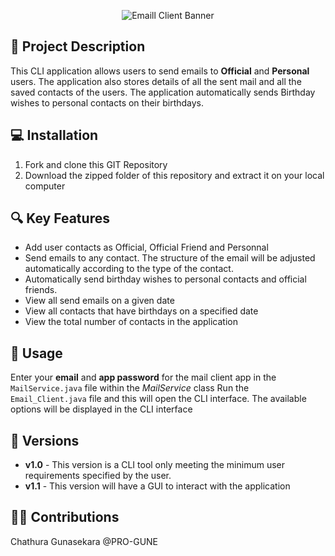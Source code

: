 <p align="center">
  <img src="https://github.com/PRO-GUNE/Email-Client/blob/66ee154e2ac4196e5f3fdf9decc55e7899a72026/%F0%9F%93%A7Email_Client.png" alt="Emaill Client Banner"/>
</p>

## 🧐 Project Description
This CLI application allows users to send emails to **Official** and **Personal** users. The application also stores details of all the sent mail and all the saved contacts of the users. The application automatically sends Birthday wishes to personal contacts on their birthdays.

## 💻 Installation
1. Fork and clone this GIT Repository
2. Download the zipped folder of this repository and extract it on your local computer

## 🔍 Key Features
- Add user contacts as Official, Official Friend and Personnal
- Send emails to any contact. The structure of the email will be adjusted automatically according to the type of the contact.
- Automatically send birthday wishes to personal contacts and official friends.
- View all send emails on a given date
- View all contacts that have birthdays on a specified date
- View the total number of contacts in the application

## 📑 Usage
Enter your **email** and **app password** for the mail client app in the `MailService.java` file within the *MailService* class
Run the `Email_Client.java` file and this will open the CLI interface. The available options will be displayed in the CLI interface

## 🧪 Versions
- **v1.0** - This version is a CLI tool only meeting the minimum user requirements specified by the user.
- **v1.1** - This version will have a GUI to interact with the application

## 👨‍💻 Contributions
Chathura Gunasekara @PRO-GUNE
